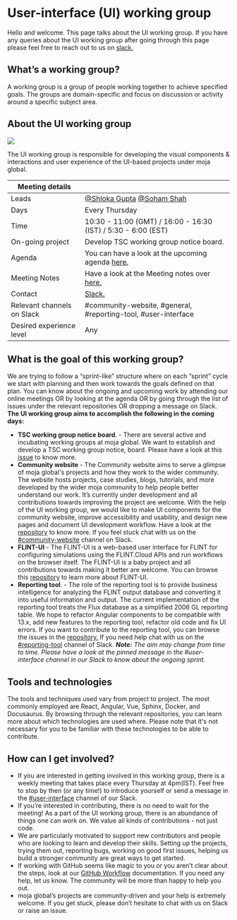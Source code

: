 # User-interface (UI) working group
Hello and welcome. This page talks about the UI working group. If you have any queries about the UI working group after going through this page please feel free to reach out to us on [slack.](https://join.slack.com/t/mojaglobal/shared_invite/zt-o6ta1ug0-rVLjAo460~d7JbZ~HpFFtw)

## What’s a working group?
A working group is a group of people working together to achieve specified goals. The groups are domain-specific and focus on discussion or activity around a specific subject area.

## About the UI working group
<a href="#incubating"><img src="https://img.shields.io/static/v1?label=Status &message=Active &color=green" /></a>

The UI working group is responsible for developing the visual components & interactions and user experience of the UI-based projects under moja global.

| Meeting details            |                                                                                                    |
| -------------------------- | -------------------------------------------------------------------------------------------------------------- |
| Leads                      | [@Shloka Gupta](https://github.com/chicken-biryani?tab=followers) [@Soham Shah](https://github.com/sohamsshah) |
| Days                       | Every Thursday                                                                                                 |
| Time                       | 10:30 - 11:00 (GMT) / 16:00 - 16:30 (IST) / 5:30 - 6:00 (EST)                                                  |
| On-going project           | Develop TSC working group notice board.                                                                        |
| Agenda                     | You can have a look at the upcoming agenda [here.](agenda.md)                                                  |
| Meeting Notes              | Have a look at the Meeting notes over [here.](MeetingNotes.md)                                                 |
| Contact                    | [Slack.](https://join.slack.com/t/mojaglobal/shared_invite/zt-o6ta1ug0-rVLjAo460~d7JbZ~HpFFtw)                 |
| Relevant channels on Slack | #community-website, #general, #reporting-tool, #user-interface                                                 |
| Desired experience level   | Any                                                                                                            |

## What is the goal of this working group?

We are trying to follow a “sprint-like” structure where on each “sprint” cycle we start with planning and then work towards the goals defined on that plan. You can know about the ongoing and upcoming work by attending our online meetings OR by looking at the agenda OR by going through the list of issues under the relevant repositories OR dropping a message on Slack.
**The UI working group aims to accomplish the following in the coming days:**
- **TSC working group notice board**. - There are several active and incubating working groups at moja global. We want to establish and develop a TSC working group notice, board. Please have a look at this [issue](https://github.com/moja-global/Google.Season.of.Documentation/issues/12) to know more.
- **Community website** - The Community website aims to serve a glimpse of moja global's projects and how they work to the wider community. The website hosts projects, case studies, blogs, tutorials, and more developed by the wider moja community to help people better understand our work. It’s currently under development and all contributions towards improving the project are welcome. With the help of the UI working group, we would like to make UI components for the community website, improve accessibility and usability, and design new pages and document UI development workflow. Have a look at the [repository](https://github.com/moja-global/community-website) to know more. If you feel stuck chat with us on the [#community-website](https://app.slack.com/client/T1G1M5HPF/C022V91MY0M) channel on Slack.
- **FLINT-UI** - The FLINT-UI is a web-based user interface for FLINT for configuring simulations using the FLINT.Cloud APIs and run workflows on the browser itself. The FLINT-UI is a baby project and all contributions towards making it better are welcome. You can browse this [repository](https://github.com/moja-global/FLINT-UI) to learn more about FLINT-UI.
- **Reporting tool**. - The role of the reporting tool is to provide business intelligence for analyzing the FLINT output database and converting it into useful information and output. The current implementation of the reporting tool treats the Flux database as a simplified 2006 GL reporting table. We hope to refactor Angular components to be compatible with 13.x, add new features to the reporting tool, refactor old code and fix UI errors. If you want to contribute to the reporting tool, you can browse the issues in the [repository.](https://github.com/moja-global/FLINT.Reporting) If you need help chat with us on the [#reporting-tool](https://app.slack.com/client/T1G1M5HPF/C016YNZ2ALX) channel of Slack.
***Note:** The aim may change from time to time. Please have a look at the pinned message in the #user-interface channel in our Slack to know about the ongoing sprint.*

## Tools and technologies

The tools and techniques used vary from project to project. The most commonly employed are React, Angular, Vue, Sphinx, Docker, and Docusaurus. By browsing through the relevant repositories, you can learn more about which technologies are used where. Please note that it's not necessary for you to be familiar with these technologies to be able to contribute.

## How can I get involved?

- If you are interested in getting involved in this working group, there is a weekly meeting that takes place every Thursday at 4pm(IST). Feel free to stop by then (or any time!) to introduce yourself or send a message in the [#user-interface](https://app.slack.com/client/T1G1M5HPF/C010Z37GL2U) channel of our Slack.
- If you’re interested in contributing, there is no need to wait for the meeting! As a part of the UI working group, there is an abundance of things one can work on. We value all kinds of contributions - not just code.
- We are particularly motivated to support new contributors and people who are looking to learn and develop their skills. Setting up the projects, trying them out, reporting bugs, working on good first issues, helping us build a stronger community are great ways to get started.
- If working with GitHub seems like magic to you or you aren’t clear about the steps, look at our [GitHub Workflow](https://docs.moja.global/en/latest/DeveloperWorkflow/index.html) documentation. If you need any help, let us know. The community will be more than happy to help you out.
- moja global’s projects are community-driven and your help is extremely welcome. If you get stuck, please don’t hesitate to chat with us on Slack or raise an issue.